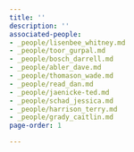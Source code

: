 ```yaml
---
title: ''
description: ''
associated-people:
- _people/lisenbee_whitney.md
- _people/toor_gurpal.md
- _people/bosch_darrell.md
- _people/abler_dave.md
- _people/thomason_wade.md
- _people/read_dan.md
- _people/jaenicke-ted.md
- _people/schad_jessica.md
- _people/harrison_terry.md
- _people/grady_caitlin.md
page-order: 1

---
```

